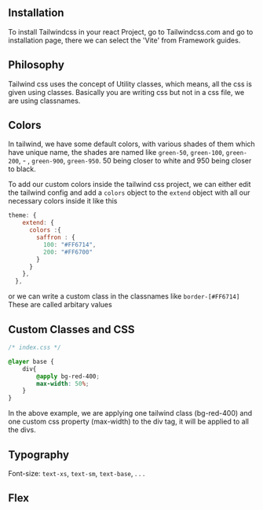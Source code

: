 ## Installation

To install Tailwindcss in your react Project, go to Tailwindcss.com and go to installation page, there we can select the 'Vite' from Framework guides.


## Philosophy

Tailwind css uses the concept of Utility classes, which means, all the css is given using classes. Basically you are writing css but not in a css file, we are using classnames. 

## Colors

In tailwind, we have some default colors, with various shades of them which have unique name, the shades are named like `green-50`, `green-100`, `green-200`, - , `green-900`, `green-950`. 50 being closer to white and 950 being closer to black.

To add our custom colors inside the tailwind css project, we can either edit the tailwind config and add a `colors` object to the `extend` object with all our necessary colors inside it like this

```js
theme: {
    extend: {
      colors :{
        saffron : {
          100: "#FF6714",
          200: "#FF6700"
        }
      }
    },
  },
```

or we can write a custom class in the classnames like `border-[#FF6714]` These are called arbitary values


## Custom Classes and CSS

```CSS
/* index.css */

@layer base {
    div{
        @apply bg-red-400;
        max-width: 50%;
    }
}
```

In the above example, we are applying one tailwind class (bg-red-400) and one custom css property (max-width) to the div tag, it will be applied to all the divs.

## Typography

Font-size: `text-xs`, `text-sm`, `text-base`, . . .


## Flex


